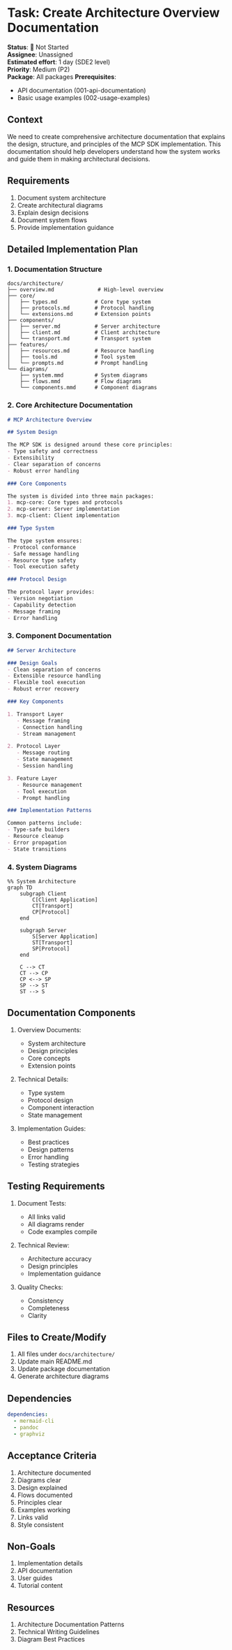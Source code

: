 # Task: Create Architecture Overview Documentation

**Status**: 🔴 Not Started  
**Assignee**: Unassigned  
**Estimated effort**: 1 day (SDE2 level)  
**Priority**: Medium (P2)  
**Package**: All packages
**Prerequisites**: 
- API documentation (001-api-documentation)
- Basic usage examples (002-usage-examples)

## Context
We need to create comprehensive architecture documentation that explains the design, structure, and principles of the MCP SDK implementation. This documentation should help developers understand how the system works and guide them in making architectural decisions.

## Requirements
1. Document system architecture
2. Create architectural diagrams
3. Explain design decisions
4. Document system flows
5. Provide implementation guidance

## Detailed Implementation Plan

### 1. Documentation Structure

```
docs/architecture/
├── overview.md              # High-level overview
├── core/
│   ├── types.md            # Core type system
│   ├── protocols.md        # Protocol handling
│   └── extensions.md       # Extension points
├── components/
│   ├── server.md           # Server architecture
│   ├── client.md           # Client architecture
│   └── transport.md        # Transport system
├── features/
│   ├── resources.md        # Resource handling
│   ├── tools.md            # Tool system
│   └── prompts.md          # Prompt handling
└── diagrams/
    ├── system.mmd          # System diagrams
    ├── flows.mmd           # Flow diagrams
    └── components.mmd      # Component diagrams
```

### 2. Core Architecture Documentation

```markdown
# MCP Architecture Overview

## System Design

The MCP SDK is designed around these core principles:
- Type safety and correctness
- Extensibility
- Clear separation of concerns
- Robust error handling

### Core Components

The system is divided into three main packages:
1. mcp-core: Core types and protocols
2. mcp-server: Server implementation
3. mcp-client: Client implementation

### Type System

The type system ensures:
- Protocol conformance
- Safe message handling
- Resource type safety
- Tool execution safety

### Protocol Design

The protocol layer provides:
- Version negotiation
- Capability detection
- Message framing
- Error handling
```

### 3. Component Documentation

```markdown
## Server Architecture

### Design Goals
- Clean separation of concerns
- Extensible resource handling
- Flexible tool execution
- Robust error recovery

### Key Components

1. Transport Layer
   - Message framing
   - Connection handling
   - Stream management

2. Protocol Layer
   - Message routing
   - State management
   - Session handling

3. Feature Layer
   - Resource management
   - Tool execution
   - Prompt handling

### Implementation Patterns

Common patterns include:
- Type-safe builders
- Resource cleanup
- Error propagation
- State transitions
```

### 4. System Diagrams

```mermaid
%% System Architecture
graph TD
    subgraph Client
        C[Client Application]
        CT[Transport]
        CP[Protocol]
    end

    subgraph Server
        S[Server Application]
        ST[Transport]
        SP[Protocol]
    end

    C --> CT
    CT --> CP
    CP <--> SP
    SP --> ST
    ST --> S
```

## Documentation Components

1. Overview Documents:
   - System architecture
   - Design principles
   - Core concepts
   - Extension points

2. Technical Details:
   - Type system
   - Protocol design
   - Component interaction
   - State management

3. Implementation Guides:
   - Best practices
   - Design patterns
   - Error handling
   - Testing strategies

## Testing Requirements

1. Document Tests:
   - All links valid
   - All diagrams render
   - Code examples compile

2. Technical Review:
   - Architecture accuracy
   - Design principles
   - Implementation guidance

3. Quality Checks:
   - Consistency
   - Completeness
   - Clarity

## Files to Create/Modify
1. All files under `docs/architecture/`
2. Update main README.md
3. Update package documentation
4. Generate architecture diagrams

## Dependencies
```yaml
dependencies:
  - mermaid-cli
  - pandoc
  - graphviz
```

## Acceptance Criteria
1. Architecture documented
2. Diagrams clear
3. Design explained
4. Flows documented
5. Principles clear
6. Examples working
7. Links valid
8. Style consistent

## Non-Goals
1. Implementation details
2. API documentation
3. User guides
4. Tutorial content

## Resources
1. Architecture Documentation Patterns
2. Technical Writing Guidelines
3. Diagram Best Practices